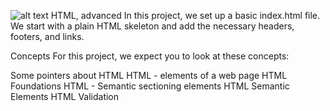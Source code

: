 ![alt text](https://uploads-ssl.webflow.com/6105315644a26f77912a1ada/63eea844ae4e3022154e2878_Holberton.png)
HTML, advanced
In this project, we set up a basic index.html file. We start with a plain HTML skeleton and add the necessary headers, footers, and links.

Concepts
For this project, we expect you to look at these concepts:

Some pointers about HTML
HTML - elements of a web page
HTML Foundations
HTML - Semantic sectioning elements
HTML Semantic Elements
HTML Validation
